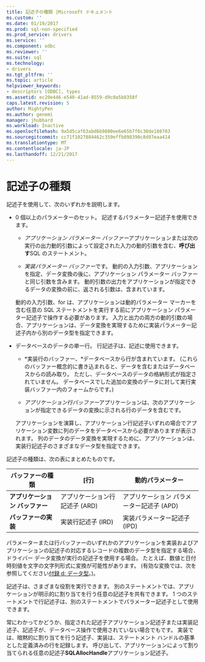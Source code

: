 ```yaml
---
title: 記述子の種類 |Microsoft ドキュメント
ms.custom: ''
ms.date: 01/19/2017
ms.prod: sql-non-specified
ms.prod_service: drivers
ms.service: ''
ms.component: odbc
ms.reviewer: ''
ms.suite: sql
ms.technology:
- drivers
ms.tgt_pltfrm: ''
ms.topic: article
helpviewer_keywords:
- descriptors [ODBC], types
ms.assetid: ec20e446-e540-41ad-8559-d9c0a5b8358f
caps.latest.revision: 5
author: MightyPen
ms.author: genemi
manager: jhubbard
ms.workload: Inactive
ms.openlocfilehash: 9a5d5caf63abd6b9800ee6e65b7f6c30de108703
ms.sourcegitcommit: cc71f1027884462c359effb898390c8d97eaa414
ms.translationtype: MT
ms.contentlocale: ja-JP
ms.lasthandoff: 12/21/2017
---
```

# <a name="types-of-descriptors"></a>記述子の種類
記述子を使用して、次のいずれかを説明します。  
  
-   0 個以上のパラメーターのセット。 記述するパラメーター記述子を使用できます。  
  
    -   *アプリケーション パラメーター バッファー*アプリケーションまたは次の実行の出力動的引数によって設定された入力の動的引数を含む、**呼び出す**SQL のステートメント。  
  
    -   *実装パラメーター バッファー*です。 動的の入力引数、アプリケーションを指定、データ変換の後に、アプリケーション パラメーター バッファーと同じ引数を含みます。 動的引数の出力をアプリケーションが指定できるデータの変換の前に、返される引数は、含まれています。  
  
     動的の入力引数、for は、アプリケーションは動的パラメーター マーカーを含む任意の SQL ステートメントを実行する前にアプリケーション パラメーター記述子で操作する必要があります。 入力と出力の両方の動的引数の場合、アプリケーションは、データ変換を実現するために実装パラメーター記述子内から別のデータ型を指定できます。  
  
-   データベースのデータの単一行。 行記述子は、記述に使用できます。  
  
    -   *実装行のバッファー、*データベースから行が含まれています。 (これらのバッファー概念的に書き込まれると、データを含むまたはデータベースからの読み取り。 ただし、データベースのデータの格納形式が指定されていません。 データベースでした追加の変換のデータに対して実行実装バッファー内のフォームからです。)  
  
    -   *アプリケーション行バッファー*アプリケーションは、次のアプリケーションが指定できるデータの変換に示される行のデータを含むです。  
  
     アプリケーションを演算し、アプリケーション行記述子いずれの場合でアプリケーション変数に列のデータをデータベースから必要がありますが表示されます。 列のデータのデータ変換を実現するために、アプリケーションは、実装行記述子のさまざまなデータ型を指定できます。  
  
 記述子の種類は、次の表にまとめたものです。  
  
|バッファーの種類|[行]|動的パラメーター|  
|-----------------|----------|------------------------|  
|**アプリケーション バッファー**|アプリケーション行記述子 (ARD)|アプリケーション パラメーター記述子 (APD)|  
|**バッファーの実装**|実装行記述子 (IRD)|実装パラメーター記述子 (IPD)|  
  
 パラメーターまたは行バッファーのいずれかのアプリケーションを実装およびアプリケーションの記述子の対応するレコードの複数のデータ型を指定する場合、ドライバー データ変換が実行の記述子を使用する場合。 たとえば、数値と日付時刻値を文字の文字列形式に変換が可能性があります。 (有効な変換では、次を参照してください[付録 d: データ型](../../../odbc/reference/appendixes/appendix-d-data-types.md)。)。  
  
 記述子は、さまざまな役割を実行できます。 別のステートメントでは、アプリケーションが明示的に割り当てを行う任意の記述子を共有できます。 1 つのステートメントで行記述子は、別のステートメントでパラメーター記述子として使用できます。  
  
 常にわかってかどうか、指定された記述子アプリケーション記述子または実装記述子、記述子が、データベース操作で使用されていない場合でもです。 実装では、暗黙的に割り当てを行う記述子、実装は、ステートメント ハンドルの基準とした定義済みの行を記録します。 呼び出して、アプリケーションによって割り当てられる任意の記述子**SQLAllocHandle**アプリケーション記述子。
